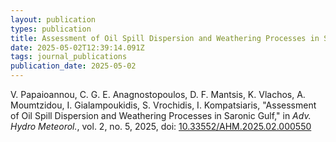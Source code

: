 ```yaml
---
layout: publication
types: publication
title: Assessment of Oil Spill Dispersion and Weathering Processes in Saronic Gulf
date: 2025-05-02T12:39:14.091Z
tags: journal_publications
publication_date: 2025-05-02
---
```

<!--StartFragment-->

V. Papaioannou, C. G. E. Anagnostopoulos, D. F. Mantsis, K. Vlachos, A. Moumtzidou, I. Gialampoukidis, S. Vrochidis, I. Kompatsiaris, "Assessment of Oil Spill Dispersion and Weathering Processes in Saronic Gulf," in *Adv. Hydro Meteorol.*, vol. 2, no. 5, 2025, doi: [10.33552/AHM.2025.02.000550](https://irispublishers.com/ahm/fulltext/assessment-of-oil-spill-dispersion.ID.000550.php)

<!--EndFragment-->